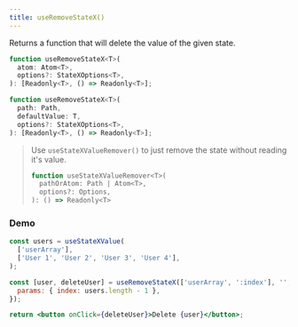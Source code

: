 ```yaml
---
title: useRemoveStateX()
---
```


Returns a function that will delete the value of the given state.

```jsx title="useRemoveStateX(atom)"
function useRemoveStateX<T>(
  atom: Atom<T>,
  options?: StateXOptions<T>,
): [Readonly<T>, () => Readonly<T>];
```

```jsx title="useRemoveStateX(path)"
function useRemoveStateX<T>(
  path: Path,
  defaultValue: T,
  options?: StateXOptions<T>,
): [Readonly<T>, () => Readonly<T>];
```

> Use `useStateXValueRemover()` to just remove the state without reading it's value.
>
> ```jsx
> function useStateXValueRemover<T>(
>   pathOrAtom: Path | Atom<T>,
>   options?: Options,
> ): () => Readonly<T>
> ```

### Demo

```jsx live
const users = useStateXValue(
  ['userArray'],
  ['User 1', 'User 2', 'User 3', 'User 4'],
);

const [user, deleteUser] = useRemoveStateX(['userArray', ':index'], '', {
  params: { index: users.length - 1 },
});

return <button onClick={deleteUser}>Delete {user}</button>;
```
